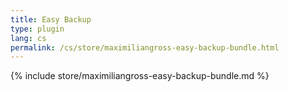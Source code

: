 ```yaml
---
title: Easy Backup
type: plugin
lang: cs
permalink: /cs/store/maximiliangross-easy-backup-bundle.html
---
```


{% include store/maximiliangross-easy-backup-bundle.md %}
